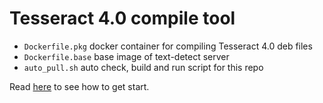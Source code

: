 # Tesseract 4.0 compile tool

- `Dockerfile.pkg` docker container for compiling Tesseract 4.0 deb files
- `Dockerfile.base` base image of text-detect server
- `auto_pull.sh` auto check, build and run script for this repo

Read [here](../README.md) to see how to get start.